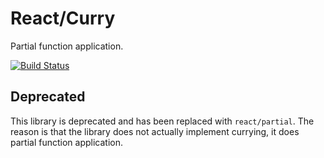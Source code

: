 # React/Curry

Partial function application.

[![Build Status](https://secure.travis-ci.org/reactphp/curry.png?branch=master)](http://travis-ci.org/reactphp/curry)

## Deprecated

This library is deprecated and has been replaced with `react/partial`. The
reason is that the library does not actually implement currying, it does
partial function application.
